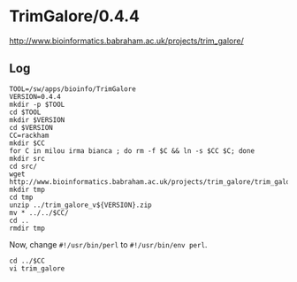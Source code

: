 TrimGalore/0.4.4
================

<http://www.bioinformatics.babraham.ac.uk/projects/trim_galore/>

Log
---

    TOOL=/sw/apps/bioinfo/TrimGalore
    VERSION=0.4.4
    mkdir -p $TOOL
    cd $TOOL
    mkdir $VERSION
    cd $VERSION
    CC=rackham
    mkdir $CC
    for C in milou irma bianca ; do rm -f $C && ln -s $CC $C; done
    mkdir src
    cd src/
    wget http://www.bioinformatics.babraham.ac.uk/projects/trim_galore/trim_galore_v${VERSION}.zip
    mkdir tmp
    cd tmp
    unzip ../trim_galore_v${VERSION}.zip 
    mv * ../../$CC/
    cd ..
    rmdir tmp

Now, change `#!/usr/bin/perl` to `#!/usr/bin/env perl`.

    cd ../$CC
    vi trim_galore 

